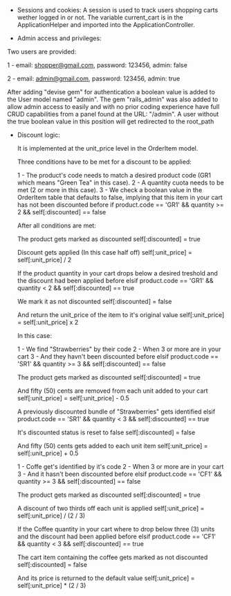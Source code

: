 - Sessions and cookies:
  A session is used to track users shopping carts wether logged in or not. The variable current_cart is in the ApplicationHelper and imported into the ApplicationController.

- Admin access and privileges:

Two users are provided:

1 - email: shopper@gmail.com, password: 123456, admin: false

2 - email: admin@gmail.com, password: 123456, admin: true

After adding "devise gem" for authentication a boolean value is added to the User model named "admin". The gem "rails_admin" was also added to allow
admin access to easily and with no prior coding experience have full CRUD capabilities from a panel found at the URL: "/admin". A user without the
true boolean value in this position will get redirected to the root_path

- Discount logic:

  It is implemented at the unit_price level in the OrderItem model.

  Three conditions have to be met for a discount to be applied:

  1 - The product's code needs to match a desired product code (GR1 which means "Green Tea" in this case).
  2 - A quantity cuota needs to be met (2 or more in this case).
  3 - We check a boolean value in the OrderItem table that defaults to false, implying that this item in your cart has not been discounted before
  if product.code == 'GR1' && quantity >= 2 && self[:discounted] == false

  After all conditions are met:

  The product gets marked as discounted
  self[:discounted] = true

  Discount gets applied (In this case half off)
  self[:unit_price] = self[:unit_price] / 2

  If the product quantity in your cart drops below a desired treshold and the discount had been applied before
  elsif product.code == 'GR1' && quantity < 2 && self[:discounted] == true

  We mark it as not discounted
  self[:discounted] = false

  And return the unit_price of the item to it's original value
  self[:unit_price] = self[:unit_price] x 2

  In this case:

  1 - We find "Strawberries" by their code
  2 - When 3 or more are in your cart
  3 - And they havn't been discounted before
  elsif product.code == 'SR1' && quantity >= 3 && self[:discounted] == false

  The product gets marked as discounted
  self[:discounted] = true

  And fifty (50) cents are removed from each unit added to your cart
  self[:unit_price] = self[:unit_price] - 0.5

  A previously discounted bundle of "Strawberries" gets identified
  elsif product.code == 'SR1' && quantity < 3 && self[:discounted] == true

  It's discounted status is reset to false
  self[:discounted] = false

  And fifty (50) cents gets added to each unit item
  self[:unit_price] = self[:unit_price] + 0.5

  1 - Coffe get's identified by it's code
  2 - When 3 or more are in your cart
  3 - And it hasn't been discounted before
  elsif product.code == 'CF1' && quantity >= 3 && self[:discounted] == false

  The product gets marked as discounted
  self[:discounted] = true

  A discount of two thirds off each unit is applied
  self[:unit_price] = self[:unit_price] / (2 / 3)

  If the Coffee quantity in your cart where to drop below three (3) units and the discount had been applied before
  elsif product.code == 'CF1' && quantity < 3 && self[:discounted] == true

  The cart item containing the coffee gets marked as not discounted
  self[:discounted] = false

  And its price is returned to the default value
  self[:unit_price] = self[:unit_price] \* (2 / 3)
